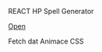 REACT HP Spell Generator

[Open](https://sarysx.github.io/HP-spells-generator-/)

Fetch dat
Animace CSS

